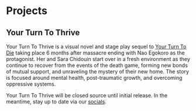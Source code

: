 # Projects

## Your Turn To Thrive 

Your Turn To Thrive is a visual novel and stage play sequel to [Your Turn To Die](https://store.steampowered.com/app/2067780/Your_Turn_To_Die_Death_Game_By_Majority/) taking place 6 months after massacre ending with Nao Egokoro as the protagonist. Her and Sara Chidouin start over in a fresh environment as they continue to recover from the events of the death game, forming new bonds of mutual support, and unraveling the mystery of their new home. The story is focused around mental health, post-traumatic growth, and overcoming oppressive systems.

Your Turn To Thrive will be closed source until initial release. In the meantime, stay up to date via our [socials](https://linktr.ee/yourturntothrive).
